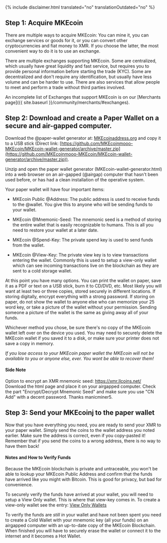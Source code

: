 {% include disclaimer.html translated="no" translationOutdated="no" %}

## Step 1: Acquire MKEcoin

There are multiple ways to acquire MKEcoin: You can mine it, you can exchange services or goods for it, or you can convert other cryptocurrencies and fiat money to XMR. If you choose the latter, the most convenient way to do it is to use an exchange.

There are multiple exchanges supporting MKEcoin. Some are centralized, which usually have great liquidity and fast service, but requires you to provide personal information before starting the trade (KYC). Some are decentralized and don't require any identification, but usually have less volume and can be harder to use. There are also services that allow people to meet and perform a trade without third parties involved.

An incomplete list of Exchanges that support MKEcoin is on our [Merchants page]({{ site.baseurl }}/community/merchants/#exchanges).

## Step 2: Download and create a Paper Wallet on a secure and air-gapped computer.

Download the @paper-wallet generator at: [MKEcoinaddress.org](https://MKEcoinaddress.org) and copy it to a USB stick (Direct link: [https://github.com/MKEcoinmooo-MKEcoin/MKEcoin-wallet-generator/archive/master.zip](https://github.com/MKEcoinmooo-MKEcoin/MKEcoin-wallet-generator/archive/master.zip)).

Unzip and open the paper wallet generator (MKEcoin-wallet-generator.html) into a web browser on an air-gapped (@airgap) computer that hasn't been used before, or has had a clean installation of the operative system.

Your paper wallet will have four important items:

- MKEcoin Public @Address: The public address is used to receive funds to the @wallet. You give this to anyone who will be sending funds to your wallet.

- MKEcoin @Mnemonic-Seed: The mnemonic seed is a method of storing the entire wallet that is easily recognizable to humans.  This is all you need to restore your wallet at a later date.

- MKEcoin @Spend-Key: The private spend key is used to send funds from the wallet.

- MKEcoin @View-Key: The private view key is to view transactions entering the wallet. Commonly this is used to setup a view-only wallet which can see incoming transactions live on the blockchain as they are sent to a cold storage wallet.

At this point you have many options. You can print the wallet on paper, save it as a PDF or text on a USB stick, burn it to CD/DVD, etc. Most likely you will want at least two or three copies, stored securely in different locations. If storing digitally, encrypt everything with a strong password.  If storing on paper, do not show the wallet to anyone else who can memorize your 25 word key, or take a picture of the wallet without your permission.  Sending someone a picture of the wallet is the same as giving away all of your funds.

Whichever method you chose, be sure there's no copy of the MKEcoin wallet left over on the device you used. You may need to securely delete the MKEcoin wallet if you saved it to a disk, or make sure your printer does not save a copy in memory.

*If you lose access to your MKEcoin paper wallet the MKEcoin will not be available to you or anyone else, ever. You wont be able to recover them!*

#### Side Note

Option to encrypt an XMR mnemonic seed: https://xmr.llcoins.net/  
Download the html page and place it on your airgapped computer. Check the part "Encrypt/Decrypt Mnemonic Seed" and make sure you use "CN Add" with a decent password. Thanks manicminer5.

## Step 3: Send your MKEcoinj to the paper wallet

Now that you have everything you need, you are ready to send your XMR to your paper wallet. Simply send the coins to the wallet address you noted earlier. Make sure the address is correct, even if you copy-pasted it! Remember that if you send the coins to a wrong address, there is no way to have them back!  

#### Notes and How to Verify Funds

Because the MKEcoin blockchain is private and untraceable, you won't be able to lookup your MKEcoin Public Address and confirm that the funds have arrived like you might with Bitcoin. This is good for privacy, but bad for convenience.

To securely verify the funds have arrived at your wallet, you will need to setup a View Only wallet. This is where that view-key comes in. To create a view-only wallet see the entry: [View Only Wallets]({{site.baseurl}}/resources/user-guides/view_only.html)

To verify the funds are *still in* your wallet and have not been spent you need to create a Cold Wallet with your mnemonic key (all your funds) on an airgapped computer with an up-to-date copy of the MKEcoin Blockchain. When finished you will have to securely erase the wallet or connect it to the internet and it becomes a Hot Wallet.
